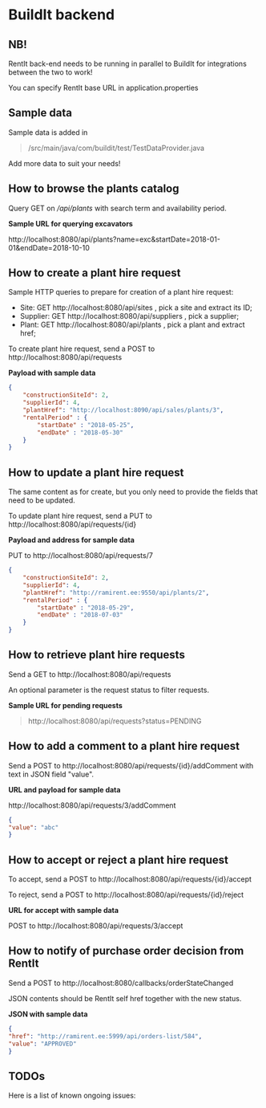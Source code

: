 BuildIt backend
============

NB!
------------
RentIt back-end needs to be running in parallel to BuildIt for integrations between the two to work!

You can specify RentIt base URL in application.properties

Sample data
------------

Sample data is added in

> /src/main/java/com/buildit/test/TestDataProvider.java

Add more data to suit your needs!

How to browse the plants catalog
------------

Query GET on */api/plants* with search term and availability period.

**Sample URL for querying excavators**

http://localhost:8080/api/plants?name=exc&startDate=2018-01-01&endDate=2018-10-10

How to create a plant hire request
------------

Sample HTTP queries to prepare for creation of a plant hire request:

  * Site: GET http://localhost:8080/api/sites , pick a site and extract its ID;
  * Supplier: GET http://localhost:8080/api/suppliers , pick a supplier;
  * Plant: GET http://localhost:8080/api/plants , pick a plant and extract href;

To create plant hire request, send a POST to http://localhost:8080/api/requests

**Payload with sample data**

~~~json
{
	"constructionSiteId": 2,
	"supplierId": 4,
	"plantHref": "http://localhost:8090/api/sales/plants/3",
	"rentalPeriod" : {
	    "startDate" : "2018-05-25",
	    "endDate" : "2018-05-30"
	}
}
~~~

How to update a plant hire request
------------

The same content as for create, but you only need to provide the fields that need to be updated. 

To update plant hire request, send a PUT to http://localhost:8080/api/requests/{id}

**Payload and address for sample data**

PUT to http://localhost:8080/api/requests/7

~~~json
{
	"constructionSiteId": 2,
	"supplierId": 4,
	"plantHref": "http://ramirent.ee:9550/api/plants/2",
	"rentalPeriod" : {
	    "startDate" : "2018-05-29",
	    "endDate" : "2018-07-03"
	}
}
~~~

How to retrieve plant hire requests
------------

Send a GET to http://localhost:8080/api/requests

An optional parameter is the request status to filter requests.

**Sample URL for pending requests**

> http://localhost:8080/api/requests?status=PENDING



How to add a comment to a plant hire request
------------

Send a POST to http://localhost:8080/api/requests/{id}/addComment with text in JSON field "value".

**URL and payload for sample data**

http://localhost:8080/api/requests/3/addComment

~~~json
{
"value": "abc"
}
~~~

How to accept or reject a plant hire request
------------

To accept, send a POST to http://localhost:8080/api/requests/{id}/accept

To reject, send a POST to http://localhost:8080/api/requests/{id}/reject

**URL for accept with sample data**

POST to http://localhost:8080/api/requests/3/accept

How to notify of purchase order decision from RentIt
------------

Send a POST to http://localhost:8080/callbacks/orderStateChanged

JSON contents should be RentIt self href together with the new status.

**JSON with sample data**

~~~json
{
"href": "http://ramirent.ee:5999/api/orders-list/584",
"value": "APPROVED"
}
~~~

TODOs
------------

Here is a list of known ongoing issues:

    